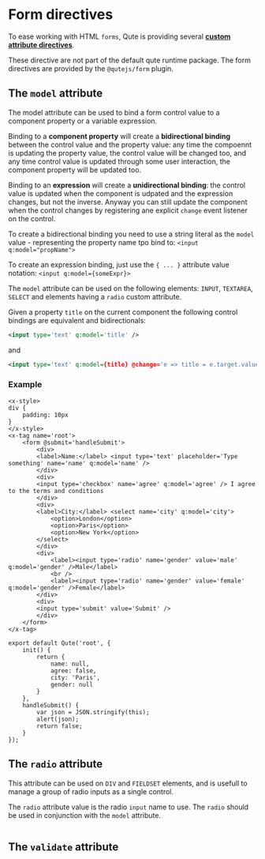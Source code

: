 # Form directives

To ease working with HTML `forms`, Qute is providing several **[custom attribute directives](#/attributes/q)**.

These directive are not part of the default qute runtime package. The form directives are provided by the `@qutejs/form` plugin.

## The `model` attribute

The model attribute can be used to bind a form control value to a component property or a variable expression.

Binding to a **component property** will create a **bidirectional binding** between the control value and the property value: any time the compoennt is updating the property value, the control value will be changed too, and any time control value is updated through some user interaction, the component property will be updated too.

Binding to an **expression** will create a **unidirectional binding**: the control value is updated when the component is udpated and the expression changes, but not the inverse. Anyway you can still update the component when the control changes by registering ane explicit `change` event listener on the control.

To create a bidirectional binding you need to use a string literal as the `model` value - representing the property name tpo bind to: `<input q:model="propName">`

To create an expression binding, just use the `{ ... }` attribute value notation: `<input q:model={someExpr}>`

The `model` attribute can be used on the following elements: `INPUT`, `TEXTAREA`, `SELECT` and elements having a `radio` custom attribute.

Given a property `title` on the current component the following control bindings are equivalent and bidirectionals:

```xml
<input type='text' q:model='title' />
```

and

```xml
<input type='text' q:model={title} @change='e => title = e.target.value' />
```

### Example

```jsq
<x-style>
div {
	padding: 10px
}
</x-style>
<x-tag name='root'>
	<form @submit='handleSubmit'>
		<div>
		<label>Name:</label> <input type='text' placeholder='Type something' name='name' q:model='name' />
		</div>
		<div>
		<input type='checkbox' name='agree' q:model='agree' /> I agree to the terms and conditions
		</div>
		<div>
		<label>City:</label> <select name='city' q:model='city'>
			<option>London</option>
			<option>Paris</option>
			<option>New York</option>
		</select>
		</div>
		<div>
			<label><input type='radio' name='gender' value='male' q:model='gender' />Male</label>
			<br />
			<label><input type='radio' name='gender' value='female' q:model='gender' />Female</label>
		</div>
		<div>
		<input type='submit' value='Submit' />
		</div>
	</form>
</x-tag>

export default Qute('root', {
	init() {
		return {
			name: null,
			agree: false,
			city: 'Paris',
			gender: null
		}
	},
	handleSubmit() {
		var json = JSON.stringify(this);
		alert(json);
		return false;
	}
});
```

## The `radio` attribute

This attribute can be used on `DIV` and `FIELDSET` elements, and is usefull to manage a group of radio inputs as a single control.

The `radio` attribute value is the radio `input` name to use. The `radio` should be used in conjunction with the `model` attribute.

```jsq

```

## The `validate` attribute


